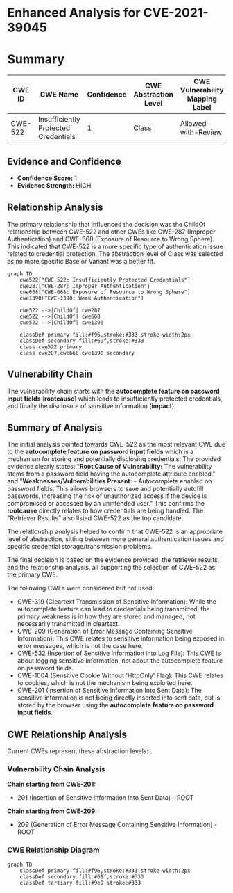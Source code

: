 # Enhanced Analysis for CVE-2021-39045

# Summary
| CWE ID | CWE Name | Confidence | CWE Abstraction Level | CWE Vulnerability Mapping Label | CWE-Vulnerability Mapping Notes |
|---|---|---|---|---|---|
| CWE-522 | Insufficiently Protected Credentials | 1 | Class | Allowed-with-Review | Primary CWE |

## Evidence and Confidence

*   **Confidence Score:** 1
*   **Evidence Strength:** HIGH

## Relationship Analysis
The primary relationship that influenced the decision was the ChildOf relationship between CWE-522 and other CWEs like CWE-287 (Improper Authentication) and CWE-668 (Exposure of Resource to Wrong Sphere). This indicated that CWE-522 is a more specific type of authentication issue related to credential protection. The abstraction level of Class was selected as no more specific Base or Variant was a better fit.

```mermaid
graph TD
    cwe522["CWE-522: Insufficiently Protected Credentials"]
    cwe287["CWE-287: Improper Authentication"]
    cwe668["CWE-668: Exposure of Resource to Wrong Sphere"]
    cwe1390["CWE-1390: Weak Authentication"]

    cwe522 -->|ChildOf| cwe287
    cwe522 -->|ChildOf| cwe668
    cwe522 -->|ChildOf| cwe1390

    classDef primary fill:#f96,stroke:#333,stroke-width:2px
    classDef secondary fill:#69f,stroke:#333
    class cwe522 primary
    class cwe287,cwe668,cwe1390 secondary
```

## Vulnerability Chain
The vulnerability chain starts with the **autocomplete feature on password input fields** (**rootcause**) which leads to insufficiently protected credentials, and finally the disclosure of sensitive information (**impact**).

## Summary of Analysis
The initial analysis pointed towards CWE-522 as the most relevant CWE due to the **autocomplete feature on password input fields** which is a mechanism for storing and potentially disclosing credentials. The provided evidence clearly states: "**Root Cause of Vulnerability:** The vulnerability stems from a password field having the autocomplete attribute enabled." and "**Weaknesses/Vulnerabilities Present:** - Autocomplete enabled on password fields. This allows browsers to save and potentially autofill passwords, increasing the risk of unauthorized access if the device is compromised or accessed by an unintended user." This confirms the **rootcause** directly relates to how credentials are being handled. The "Retriever Results" also listed CWE-522 as the top candidate.

The relationship analysis helped to confirm that CWE-522 is an appropriate level of abstraction, sitting between more general authentication issues and specific credential storage/transmission problems.

The final decision is based on the evidence provided, the retriever results, and the relationship analysis, all supporting the selection of CWE-522 as the primary CWE.

The following CWEs were considered but not used:

*   CWE-319 (Cleartext Transmission of Sensitive Information): While the autocomplete feature can lead to credentials being transmitted, the primary weakness is in how they are stored and managed, not necessarily transmitted in cleartext.
*   CWE-209 (Generation of Error Message Containing Sensitive Information): This CWE relates to sensitive information being exposed in error messages, which is not the case here.
*   CWE-532 (Insertion of Sensitive Information into Log File): This CWE is about logging sensitive information, not about the autocomplete feature on password fields.
*   CWE-1004 (Sensitive Cookie Without 'HttpOnly' Flag): This CWE relates to cookies, which is not the mechanism being exploited here.
*   CWE-201 (Insertion of Sensitive Information Into Sent Data): The sensitive information is not being directly inserted into sent data, but is stored by the browser using the **autocomplete feature on password input fields**.


## CWE Relationship Analysis

Current CWEs represent these abstraction levels: .


### Vulnerability Chain Analysis

**Chain starting from CWE-201:**
- 201 (Insertion of Sensitive Information Into Sent Data) - ROOT


**Chain starting from CWE-209:**
- 209 (Generation of Error Message Containing Sensitive Information) - ROOT



### CWE Relationship Diagram

```mermaid
graph TD
    classDef primary fill:#f96,stroke:#333,stroke-width:2px
    classDef secondary fill:#69f,stroke:#333
    classDef tertiary fill:#9e9,stroke:#333
```